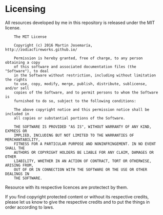 # Licensing

All resources developed by me in this repository is released under the MIT license.

```text
    The MIT License

    Copyright (c) 2016 Martin Josemaría, http://zodiacfireworks.github.io/

    Permission is hereby granted, free of charge, to any person obtaining a copy
    of this software and associated documentation files (the "Software"), to deal
    in the Software without restriction, including without limitation the rights
    to use, copy, modify, merge, publish, distribute, sublicense, and/or sell
    copies of the Software, and to permit persons to whom the Software is
    furnished to do so, subject to the following conditions:

    The above copyright notice and this permission notice shall be included in
    all copies or substantial portions of the Software.

    THE SOFTWARE IS PROVIDED "AS IS", WITHOUT WARRANTY OF ANY KIND, EXPRESS OR
    IMPLIED, INCLUDING BUT NOT LIMITED TO THE WARRANTIES OF MERCHANTABILITY,
    FITNESS FOR A PARTICULAR PURPOSE AND NONINFRINGEMENT. IN NO EVENT SHALL THE
    AUTHORS OR COPYRIGHT HOLDERS BE LIABLE FOR ANY CLAIM, DAMAGES OR OTHER
    LIABILITY, WHETHER IN AN ACTION OF CONTRACT, TORT OR OTHERWISE, ARISING FROM,
    OUT OF OR IN CONNECTION WITH THE SOFTWARE OR THE USE OR OTHER DEALINGS IN
    THE SOFTWARE.
```

Resource with its respective licences are protectect by them.

If you find copyright protected content or without its respective credits,
please let us know to give the respective credits and to put the things in
order according to laws.